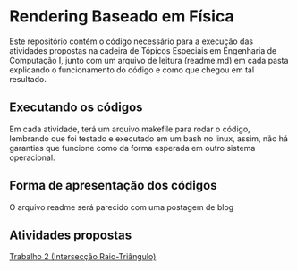 # Rendering Baseado em Física

Este repositório contém o código necessário para a execução das atividades propostas na cadeira de Tópicos Especiais em Engenharia de Computação I, junto com um arquivo de leitura (readme.md) em cada pasta explicando o funcionamento do código e como que chegou em tal resultado.

## Executando os códigos
Em cada atividade, terá um arquivo makefile para rodar o código, lembrando que foi testado e executado em um bash no linux, assim, não há garantias que funcione como da forma esperada em outro sistema operacional.

## Forma de apresentação dos códigos
O arquivo readme será parecido com uma postagem de blog

## Atividades propostas
[Trabalho 2 (Intersecção Raio-Triângulo)](https://github.com/nycholassousa/AtividadesCG/tree/master/Atividade%202)